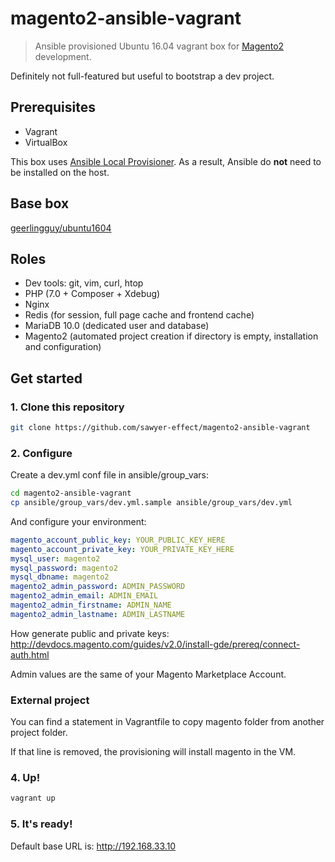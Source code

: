 # magento2-ansible-vagrant

> Ansible provisioned Ubuntu 16.04 vagrant box for [Magento2](https://github.com/magento/magento2) development.

Definitely not full-featured but useful to bootstrap a dev project.

## Prerequisites

- Vagrant
- VirtualBox

This box uses [Ansible Local Provisioner](https://www.vagrantup.com/docs/provisioning/ansible_local.html).
As a result, Ansible do **not** need to be installed on the host.

## Base box

[geerlingguy/ubuntu1604](https://atlas.hashicorp.com/geerlingguy/boxes/ubuntu1604/)

## Roles

- Dev tools: git, vim, curl, htop
- PHP (7.0 + Composer + Xdebug)
- Nginx
- Redis (for session, full page cache and frontend cache)
- MariaDB 10.0 (dedicated user and database)
- Magento2 (automated project creation if directory is empty, installation and configuration)

## Get started

### 1. Clone this repository

```bash
git clone https://github.com/sawyer-effect/magento2-ansible-vagrant
```

### 2. Configure

Create a dev.yml conf file in ansible/group_vars:

```bash
cd magento2-ansible-vagrant
cp ansible/group_vars/dev.yml.sample ansible/group_vars/dev.yml
```

And configure your environment:

```yaml
magento_account_public_key: YOUR_PUBLIC_KEY_HERE
magento_account_private_key: YOUR_PRIVATE_KEY_HERE
mysql_user: magento2
mysql_password: magento2
mysql_dbname: magento2
magento2_admin_password: ADMIN_PASSWORD
magento2_admin_email: ADMIN_EMAIL
magento2_admin_firstname: ADMIN_NAME
magento2_admin_lastname: ADMIN_LASTNAME
```

How generate public and private keys: http://devdocs.magento.com/guides/v2.0/install-gde/prereq/connect-auth.html

Admin values are the same of your Magento Marketplace Account.
### External project

You can find a statement in Vagrantfile to copy magento folder from another project folder.

If that line is removed, the provisioning will install magento in the VM.


### 4. Up!

```bash
vagrant up
```

### 5. It's ready!

Default base URL is: http://192.168.33.10
